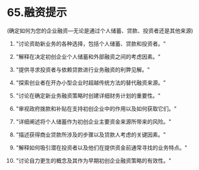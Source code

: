 



# 65.融资提示



(确定如何为您的企业融资—无论是通过个人储蓄、贷款、投资者还是其他来源)

1.  "讨论资助新业务的各种选择，包括个人储蓄、贷款和投资者。"

1.  "解释在决定初创企业个人储蓄和外部融资之间的考虑因素。"

1.  "提供寻求投资者与依赖贷款进行业务融资的利弊见解。"

1.  "探索创业者在开办小型企业时超越传统方法的替代融资来源。"

1.  "讨论在确定新业务融资策略时创建详细财务计划的重要性。"

1.  "审视政府拨款和补贴在支持初创企业中的作用以及如何获取它们。"

1.  "详细阐述将个人储蓄作为初创企业主要资金来源所带来的风险。"

1.  "描述获得商业贷款所涉及的步骤以及贷款人考虑的关键因素。"

1.  "解释如何吸引潜在投资者以及他们在提供资金前通常寻找的业务特点。"

1.  "讨论自力更生的概念及其作为早期初创企业融资策略的有效性。"
